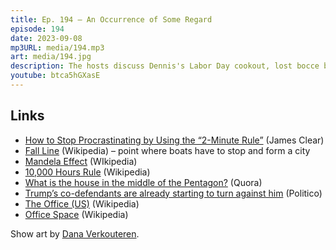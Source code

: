 ```yaml
---
title: Ep. 194 – An Occurrence of Some Regard
episode: 194
date: 2023-09-08
mp3URL: media/194.mp3
art: media/194.jpg
description: The hosts discuss Dennis's Labor Day cookout, lost bocce ball, Dennis has been reading Cormac McCarthy, Erik did a Book Club at work, Dennis read some Western short stories, Dennis briefly went fishing, Erik ate a disgusting almond, how almond trees are a metaphor for families, Erik went to the beach, the Mandela Effect, Outliers, UFOs in Congress, Trump's co-defendants, kids don't understand The Office (US), Erik's favorite film, Office Space, Dennis going to see Dirty Boots, and has a killer app idea for managing local events.
youtube: btca5hGXasE
---
```


## Links

- [How to Stop Procrastinating by Using the “2-Minute Rule”](https://jamesclear.com/how-to-stop-procrastinating) (James Clear)
- [Fall Line](https://en.wikipedia.org/wiki/Fall_line) (Wikipedia) – point where boats have to stop and form a city
- [Mandela Effect](https://en.wikipedia.org/wiki/False_memory) (WIkipedia)
- [10,000 Hours Rule](https://en.wikipedia.org/wiki/Outliers_(book)) (Wikipedia)
- [What is the house in the middle of the Pentagon?](https://www.quora.com/What-is-the-house-in-the-middle-of-the-Pentagon?share=1) (Quora)
- [Trump’s co-defendants are already starting to turn against him](https://www.politico.com/news/2023/09/05/trump-cases-defendants-flipping-00113910) (Politico)
- [The Office (US)](https://en.wikipedia.org/wiki/The_Office_(American_TV_series)) (Wikipedia)
- [Office Space](https://en.wikipedia.org/wiki/Office_Space) (Wikipedia)

Show art by [Dana Verkouteren](https://caricature-dc.com/).
